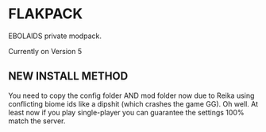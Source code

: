 FLAKPACK
==========
EBOLAIDS private modpack.

Currently on Version 5

## NEW INSTALL METHOD

You need to copy the config folder AND mod folder now due to Reika using conflicting biome ids like a dipshit (which crashes the game GG). Oh well. At least now if you play single-player you can guarantee the settings 100% match the server.